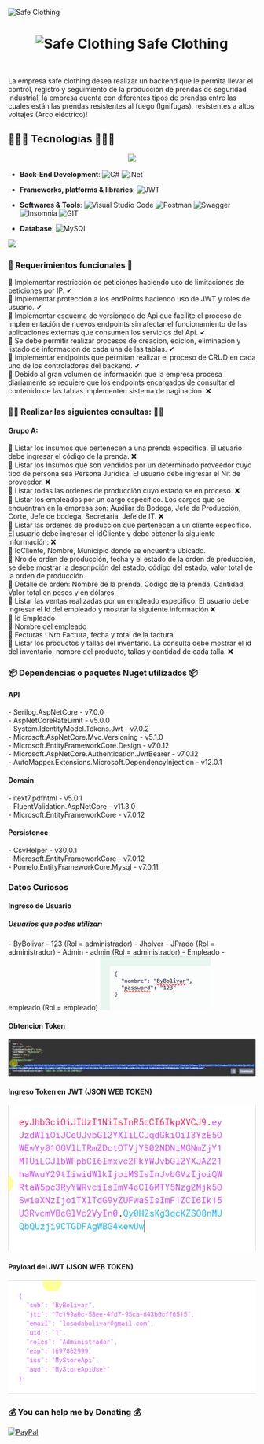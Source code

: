 <!-- Encabezado -->
<img align="center
" src="https://ph-test-11.slatic.net/shop/2cbaa6241a94361c1969ff782ba2a35b.jpeg" alt="Safe Clothing" width="auto" height="auto">
<h1 align="center"><img width="32" height="32" src="https://img.icons8.com/3d-fluency/38/jumper.png" alt="Safe Clothing"/> <b>Safe Clothing</b></h1>
<br>

<!-- Descripcion -->
<p>La empresa safe clothing desea realizar un backend que le permita llevar el control, registro y seguimiento de la producción de prendas de seguridad industrial, la empresa cuenta con diferentes tipos de prendas entre las cuales están las prendas resistentes al fuego (Ignifugas), resistentes a altos voltajes (Arco eléctrico)!</p>

<!-- Seccion 1 -->
## 🧑🏻‍💻 Tecnologias 🧑🏻‍💻
<p align="center">
<img src="https://user-images.githubusercontent.com/73097560/115834477-dbab4500-a447-11eb-908a-139a6edaec5c.gif"><br>

- **Back-End Development**: 
  ![C#](https://img.shields.io/badge/c%23-%23239120.svg?style=flat&logo=c-sharp&logoColor=white) ![.Net](https://img.shields.io/badge/.NET-5C2D91?style=flat&logo=.net&logoColor=white) 


- **Frameworks, platforms & libraries**:
  ![JWT](https://img.shields.io/badge/JWT-black?style=flat&logo=JSON%20web%20tokens)

- **Softwares & Tools**: 
  ![Visual Studio Code](https://img.shields.io/badge/Visual%20Studio%20Code-0078d7.svg?style=flat&logo=visual-studio-code&logoColor=white) ![Postman](https://img.shields.io/badge/Postman-FF6C37?style=flat&logo=postman&logoColor=white) ![Swagger](https://img.shields.io/badge/-Swagger-%23Clojure?style=flat&logo=swagger&logoColor=white) ![Insomnia](https://img.shields.io/badge/Insomnia-black?style=flat&logo=insomnia&logoColor=5849BE) ![GIT](https://img.shields.io/badge/Git-fc6d26?style=flat&logo=git&logoColor=white)

- **Database**:
  ![MySQL](https://img.shields.io/badge/mysql-%2300f.svg?style=flat&logo=mysql&logoColor=white)
  
</p>
<img src="https://user-images.githubusercontent.com/73097560/115834477-dbab4500-a447-11eb-908a-139a6edaec5c.gif"><br>

<!-- Seccion 2 -->
### 👻 Requerimientos funcionales 👻<br>
🔰 Implementar restricción de peticiones haciendo uso de limitaciones de peticiones por IP. ✔ <br>
🔰 Implementar protección a los endPoints haciendo uso de JWT y roles de usuario. ✔ <br>
🔰 Implementar esquema de versionado de Api que facilite el proceso de implementación de nuevos endpoints sin afectar el funcionamiento de las aplicaciones externas que consumen los servicios del Api. ✔ <br>
🔰 Se debe permitir realizar procesos de creacion, edicion, eliminacion y listado de informacion de cada una de las tablas. ✔ <br>
🔰 Implementar endpoints que permitan realizar el proceso de CRUD en cada uno de los controladores del backend. ✔ <br>
🔰 Debido al gran volumen de información que la empresa procesa diariamente se requiere que los endpoints encargados de consultar el contenido de las tablas implementen sistema de paginación. ❌ <br>

<!-- Seccion 3 -->
### 👨‍💻 Realizar las siguientes consultas: 👨‍💻
<h4>Grupo A:</h4>
🔹 Listar los insumos que pertenecen a una prenda especifica. El usuario debe ingresar el código de la prenda. ❌ <br>
🔹 Listar los Insumos que son vendidos por un determinado proveedor cuyo tipo de persona sea Persona Jurídica. El usuario debe ingresar el Nit de proveedor. ❌ <br>
🔹 Listar todas las ordenes de producción cuyo estado se en proceso. ❌ <br>
🔹 Listar los empleados por un cargo especifico. Los cargos que se encuentran en la empresa son: Auxiliar de Bodega, Jefe de Producción, Corte, Jefe de bodega, Secretaria, Jefe de IT. ❌ <br>
🔹 Listar las ordenes de producción que pertenecen a un cliente especifico. El usuario debe ingresar el IdCliente y debe obtener la siguiente información: ❌<br>
🔸 IdCliente, Nombre, Municipio donde se encuentra ubicado. <br>
🔸 Nro de orden de producción, fecha y el estado de la orden de producción, se debe mostrar la descripción del estado, código del estado, valor total de la orden de producción. <br>
🔸 Detalle de orden: Nombre de la prenda, Código de la prenda, Cantidad, Valor total en pesos y en dólares. <br>
🔹 Listar las ventas realizadas por un empleado especifico. El usuario debe ingresar el Id del empleado y mostrar la siguiente información ❌ <br>
🔸 Id Empleado <br>
🔸 Nombre del empleado <br>
🔸 Fecturas : Nro Factura, fecha y total de la factura. <br>
🔹 Listar los productos y tallas del inventario. La consulta debe mostrar el id del inventario, nombre del producto, tallas y cantidad de cada talla. ❌ <br>

<!-- Seccion 4 -->
### 📦 Dependencias o paquetes Nuget utilizados 📦
<h4>API</h4>
- Serilog.AspNetCore - v7.0.0 <br>
- AspNetCoreRateLimit - v5.0.0 <br>
- System.IdentityModel.Tokens.Jwt - v7.0.2 <br>
- Microsoft.AspNetCore.Mvc.Versioning - v5.1.0 <br>
- Microsoft.EntityFrameworkCore.Design - v7.0.12 <br>
- Microsoft.AspNetCore.Authentication.JwtBearer - v7.0.12 <br>
- AutoMapper.Extensions.Microsoft.DependencyInjection - v12.0.1 <br>

<h4>Domain</h4>
- itext7.pdfhtml - v5.0.1 <br>
- FluentValidation.AspNetCore - v11.3.0 <br>
- Microsoft.EntityFrameworkCore - v7.0.12 <br>

<h4>Persistence</h4>
- CsvHelper - v30.0.1 <br>
- Microsoft.EntityFrameworkCore - v7.0.12 <br>
- Pomelo.EntityFrameworkCore.Mysql - v7.0.11 <br>

### Datos Curiosos
<h4>Ingreso de Usuario</h4>
<h5>Usuarios que podes utilizar: </h5>
- ByBolivar - 123 (Rol = administrador)
- Jholver - JPrado (Rol = administrador)
- Admin - admin (Rol = administrador)
- Empleado - empleado (Rol = empleado)

<img src="./assets/CredencialesUser.png">

<h4>Obtencion Token</h4>
<img src="./assets/ObtencionToken.png">

<h4>Ingreso Token en JWT (JSON WEB TOKEN)</h4>
<img src="./assets/IngresoTokenJWT.png">

<h4>Payload del JWT (JSON WEB TOKEN)</h4>
<img src="./assets/PayloadToken.png">

### 💰 You can help me by Donating 💰
  [![PayPal](https://img.shields.io/badge/PayPal-00457C?style=flat&logo=paypal&logoColor=white)](https://paypal.me/losadabolivar@gmail.com) 